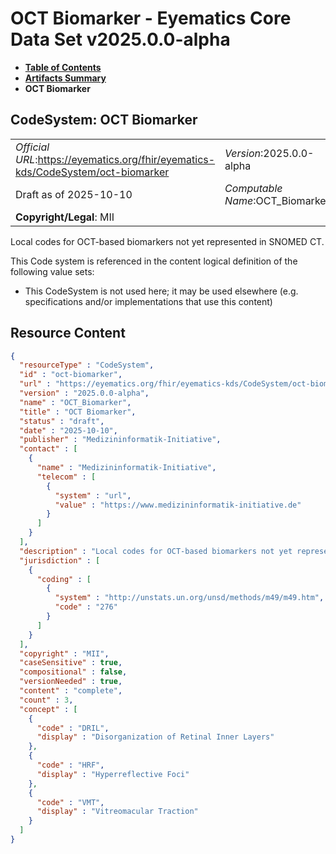 # OCT Biomarker - Eyematics Core Data Set v2025.0.0-alpha

* [**Table of Contents**](toc.md)
* [**Artifacts Summary**](artifacts.md)
* **OCT Biomarker**

## CodeSystem: OCT Biomarker 

| | |
| :--- | :--- |
| *Official URL*:https://eyematics.org/fhir/eyematics-kds/CodeSystem/oct-biomarker | *Version*:2025.0.0-alpha |
| Draft as of 2025-10-10 | *Computable Name*:OCT_Biomarker |
| **Copyright/Legal**: MII | |

 
Local codes for OCT-based biomarkers not yet represented in SNOMED CT. 

 This Code system is referenced in the content logical definition of the following value sets: 

* This CodeSystem is not used here; it may be used elsewhere (e.g. specifications and/or implementations that use this content)



## Resource Content

```json
{
  "resourceType" : "CodeSystem",
  "id" : "oct-biomarker",
  "url" : "https://eyematics.org/fhir/eyematics-kds/CodeSystem/oct-biomarker",
  "version" : "2025.0.0-alpha",
  "name" : "OCT_Biomarker",
  "title" : "OCT Biomarker",
  "status" : "draft",
  "date" : "2025-10-10",
  "publisher" : "Medizininformatik-Initiative",
  "contact" : [
    {
      "name" : "Medizininformatik-Initiative",
      "telecom" : [
        {
          "system" : "url",
          "value" : "https://www.medizininformatik-initiative.de"
        }
      ]
    }
  ],
  "description" : "Local codes for OCT-based biomarkers not yet represented in SNOMED CT.",
  "jurisdiction" : [
    {
      "coding" : [
        {
          "system" : "http://unstats.un.org/unsd/methods/m49/m49.htm",
          "code" : "276"
        }
      ]
    }
  ],
  "copyright" : "MII",
  "caseSensitive" : true,
  "compositional" : false,
  "versionNeeded" : true,
  "content" : "complete",
  "count" : 3,
  "concept" : [
    {
      "code" : "DRIL",
      "display" : "Disorganization of Retinal Inner Layers"
    },
    {
      "code" : "HRF",
      "display" : "Hyperreflective Foci"
    },
    {
      "code" : "VMT",
      "display" : "Vitreomacular Traction"
    }
  ]
}

```
